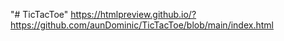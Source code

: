 "# TicTacToe" 
https://htmlpreview.github.io/?https://github.com/aunDominic/TicTacToe/blob/main/index.html